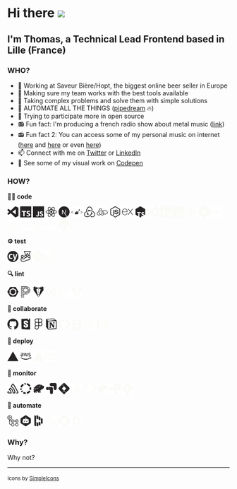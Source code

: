 # Hi there <img src="https://media.giphy.com/media/hvRJCLFzcasrR4ia7z/giphy.gif" width="25px">

## I'm Thomas, a Technical Lead Frontend based in Lille (France)

### **WHO?**

- 🍻 Working at Saveur Bière/Hopt, the biggest online beer seller in Europe
- 🤝 Making sure my team works with the best tools available
- 🤔 Taking complex problems and solve them with simple solutions
- 🎉 AUTOMATE ALL THE THINGS ([pipedream](https://pipedream.com/) 🔥)
- 🚀 Trying to participate more in open source
- 📻 Fun fact: I'm producing a french radio show about metal music ([link][RMDW])
- 📻 Fun fact 2: You can access some of my personal music on internet ([here][tbspotify] and [here][tbsc] or even [here][mcsc])
- 📫 Connect with me on [Twitter][twitter] or [LinkedIn][linkedin]
- 💅 See some of my visual work on [Codepen][codepen]

### **HOW?**

**🧑‍💻 code**

<img width="25px" src="icons/dark/visualstudiocode.svg#gh-light-mode-only" alt='visualstudiocode' title='visualstudiocode' /> <img width="25px" src="icons/dark/typescript.svg#gh-light-mode-only" alt='typescript'  title='typescript' /> <img width="25px" src="icons/dark/javascript.svg#gh-light-mode-only" alt='javascript' title='javascript' /> <img width="25px" src="icons/dark/react.svg#gh-light-mode-only" alt='react'  title='react' /> <img width="25px" src="icons/dark/nextdotjs.svg#gh-light-mode-only" alt='nextdotjs' title='nextdotjs' /> <img width="25px" src="icons/dark/styledcomponents.svg#gh-light-mode-only" alt='styledcomponents' title='styledcomponents' /> <img width="25px" src="icons/dark/redux.svg#gh-light-mode-only" alt='redux' title='redux' /> <img width="25px" src="icons/dark/reduxsaga.svg#gh-light-mode-only" alt='reduxsaga'  title='reduxsaga' /> <img width="25px" src="icons/dark/nodedotjs.svg#gh-light-mode-only" alt='nodedotjs' title='nodedotjs' /> <img width="25px" src="icons/dark/express.svg#gh-light-mode-only" alt='express' title='express' /> <img width="25px" src="icons/dark/tsnode.svg#gh-light-mode-only" alt='tsnode' title='tsnode' />
<img width="25px" src="icons/light/visualstudiocode.svg#gh-dark-mode-only" alt='visualstudiocode' title='visualstudiocode' /> <img width="25px" src="icons/light/typescript.svg#gh-dark-mode-only" alt='typescript'  title='typescript' /> <img width="25px" src="icons/light/javascript.svg#gh-dark-mode-only" alt='javascript' title='javascript' /> <img width="25px" src="icons/light/react.svg#gh-dark-mode-only" alt='react'  title='react' /> <img width="25px" src="icons/light/nextdotjs.svg#gh-dark-mode-only" alt='nextdotjs' title='nextdotjs' /> <img width="25px" src="icons/light/styledcomponents.svg#gh-dark-mode-only" alt='styledcomponents' title='styledcomponents' /> <img width="25px" src="icons/light/redux.svg#gh-dark-mode-only" alt='redux' title='redux' /> <img width="25px" src="icons/light/reduxsaga.svg#gh-dark-mode-only" alt='reduxsaga'  title='reduxsaga' /> <img width="25px" src="icons/light/nodedotjs.svg#gh-dark-mode-only" alt='nodedotjs' title='nodedotjs' /> <img width="25px" src="icons/light/express.svg#gh-dark-mode-only" alt='express' title='express' /> <img width="25px" src="icons/light/tsnode.svg#gh-dark-mode-only" alt='tsnode' title='tsnode' />

**⚙️ test**

<img width="25px" src="icons/dark/cypress.svg#gh-light-mode-only" alt='cypress' title='cypress' /> <img width="25px" src="icons/dark/jest.svg#gh-light-mode-only" alt='jest' title='jest' />
<img width="25px" src="icons/light/cypress.svg#gh-dark-mode-only" alt='cypress' title='cypress' /> <img width="25px" src="icons/light/jest.svg#gh-dark-mode-only" alt='jest' title='jest' />

**🔍 lint**

<img width="25px" src="icons/dark/eslint.svg#gh-light-mode-only" alt='eslint' title='eslint' /> <img width="25px" src="icons/dark/prettier.svg#gh-light-mode-only" alt='prettier' title='prettier' /> <img width="25px" src="icons/dark/stylelint.svg#gh-light-mode-only" alt='stylelint' title='stylelint' />
<img width="25px" src="icons/light/eslint.svg#gh-dark-mode-only" alt='eslint' title='eslint' /> <img width="25px" src="icons/light/prettier.svg#gh-dark-mode-only" alt='prettier' title='prettier' /> <img width="25px" src="icons/light/stylelint.svg#gh-dark-mode-only" alt='stylelint' title='stylelint' />

**🤝 collaborate**

<img width="25px" src="icons/dark/github.svg#gh-light-mode-only" alt='github' title='github' /> <img width="25px" src="icons/dark/storybook.svg#gh-light-mode-only" alt='storybook' title='storybook' /> <img width="25px" src="icons/dark/figma.svg#gh-light-mode-only" alt='figma' title='figma' /> <img width="25px" src="icons/dark/notion.svg#gh-light-mode-only" alt='notion' title='notion' />
<img width="25px" src="icons/light/github.svg#gh-dark-mode-only" alt='github' title='github' /> <img width="25px" src="icons/light/storybook.svg#gh-dark-mode-only" alt='storybook' title='storybook' /> <img width="25px" src="icons/light/figma.svg#gh-dark-mode-only" alt='figma' title='figma' /> <img width="25px" src="icons/light/notion.svg#gh-dark-mode-only" alt='notion' title='notion' />

**🚀 deploy**

<img width="25px" src="icons/dark/vercel.svg#gh-light-mode-only" alt='vercel' title='vercel' /> <img width="25px" src="icons/dark/amazonaws.svg#gh-light-mode-only" alt='amazonaws' title='amazonaws' />
<img width="25px" src="icons/light/vercel.svg#gh-dark-mode-only" alt='vercel' title='vercel' /> <img width="25px" src="icons/light/amazonaws.svg#gh-dark-mode-only" alt='amazonaws' title='amazonaws' />

**🚨 monitor**

<img width="25px" src="icons/dark/sentry.svg#gh-light-mode-only" alt='sentry' title='sentry' /> <img width="25px" src="icons/dark/codacy.svg#gh-light-mode-only" alt='codacy' title='codacy' /> <img width="25px" src="icons/dark/percy.svg#gh-light-mode-only" alt='percy' title='percy' /> <img width="25px" src="icons/dark/googleoptimize.svg#gh-light-mode-only" alt='googleoptimize' title='googleoptimize' /> <img width="25px" src="icons/dark/googletagmanager.svg#gh-light-mode-only" alt='googletagmanager' title='googletagmanager' />
<img width="25px" src="icons/light/sentry.svg#gh-dark-mode-only" alt='sentry' title='sentry' /> <img width="25px" src="icons/light/codacy.svg#gh-dark-mode-only" alt='codacy' title='codacy' /> <img width="25px" src="icons/light/percy.svg#gh-dark-mode-only" alt='percy' title='percy' /> <img width="25px" src="icons/light/googleoptimize.svg#gh-dark-mode-only" alt='googleoptimize' title='googleoptimize' /> <img width="25px" src="icons/light/googletagmanager.svg#gh-dark-mode-only" alt='googletagmanager' title='googletagmanager' />

**🤖 automate**

<img width="25px" src="icons/dark/githubactions.svg#gh-light-mode-only" alt='githubactions' title='githubactions' /> <img width="25px" src="icons/dark/dependabot.svg#gh-light-mode-only" alt='dependabot' title='dependabot' /> <img width="25px" src="icons/dark/dashlane.svg#gh-light-mode-only" alt='dashlane' title='dashlane' />
<img width="25px" src="icons/light/githubactions.svg#gh-dark-mode-only" alt='githubactions' title='githubactions' /> <img width="25px" src="icons/light/dependabot.svg#gh-dark-mode-only" alt='dependabot' title='dependabot' /> <img width="25px" src="icons/light/dashlane.svg#gh-dark-mode-only" alt='dashlane' title='dashlane' />

### **Why?**

Why not?

[RMDW]: https://open.spotify.com/show/2mMV1ZaQxrCi8NXwtmEwTv?si=a79bb64eeeed4c73
[twitter]: https://twitter.com/tombek
[linkedin]: https://www.linkedin.com/in/thomas-bekaert/
[codepen]: https://codepen.io/tbekaert
[tbspotify]: https://open.spotify.com/artist/3QATmlzrKWh8pfRtSN9WX3?si=nWZx6-F5QyuGtNit6oqEOg
[tbsc]: https://soundcloud.com/tom-bisley
[mcsc]: https://soundcloud.com/wearemooncalf

---

<small>Icons by [SimpleIcons](https://simpleicons.org/)</small>

<!-- https://codepen.io/sosuke/pen/Pjoqqp -->
